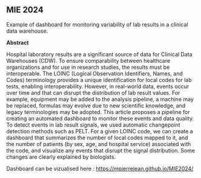 ## MIE 2024

Example of dashboard for monitoring variability of lab results in a clinical data warehouse. 

**Abstract**

Hospital laboratory results are a significant source of data for Clinical Data Warehouses (CDW). To ensure comparability between healthcare organizations and for use in research studies, the results must be interoperable. The LOINC (Logical Observation Identifiers, Names, and Codes) terminology provides a unique identification for local codes for lab tests, enabling interoperability. However, in real-world data, events occur over time and that can disrupt the distribution of lab result values. For example, equipment may be added to the analysis pipeline, a machine may be replaced, formulas may evolve due to new scientific knowledge, and legacy terminologies may be adopted. 
This article proposes a pipeline for creating an automated dashboard to monitor these events and data quality. To detect events in lab result signals, we used automatic changepoint detection methods such as PELT. 
For a given LOINC code, we can create a dashboard that summarizes the number of local codes mapped to it, and the number of patients (by sex, age, and hospital service) associated with the code, and visualize any events that disrupt the signal distribution. 
Some changes are clearly explained by biologists. 

Dashboard can be vizualised here : https://mpierrejean.github.io/MIE2024/
